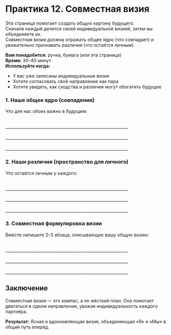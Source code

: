 # Практика 12. Совместная визия

Эта страница помогает создать общую картину будущего.<br/>
Сначала каждый делится своей индивидуальной визией, затем вы объединяете их.<br/>
Совместная визия должна отражать общее ядро (что совпадает) и уважительно признавать различия (что остаётся личным).

**Вам понадобится:** ручка, бумага (или эта страница)<br/>
**Время:** 30–40 минут<br/>
**Используйте когда:**

- У вас уже записаны индивидуальные визии
- Хотите согласовать своё направление как пара
- Хотите увидеть, как сходства и различия могут обогатить будущее

### 1. Наше общее ядро (совпадения)

Что для нас обоих важно в будущем:

<br/>
____________________________________________________________
<br/><br/>
____________________________________________________________
<br/><br/>
____________________________________________________________

### 2. Наши различия (пространство для личного)

Что остаётся личным у каждого:

<br/>
____________________________________________________________
<br/><br/>
____________________________________________________________
<br/><br/>
____________________________________________________________

### 3. Совместная формулировка визии

Вместе напишите 2–3 абзаца, описывающих вашу общую визию:

<br/>
____________________________________________________________
<br/><br/>
____________________________________________________________
<br/><br/>
____________________________________________________________

## Заключение

Совместная визия — это компас, а не жёсткий план.
Она помогает двигаться в одном направлении, уважая индивидуальность каждого партнёра.

**Результат:** Ясная и вдохновляющая визия, объединяющая «Я» и «Мы» в общий путь вперёд.
